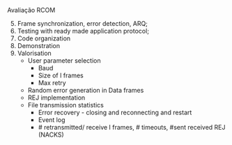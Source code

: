 Avaliação RCOM

5. Frame synchronization, error detection, ARQ;
2. Testing with ready made application protocol;
3. Code organization
4. Demonstration
5. Valorisation 
   - User parameter selection
     - Baud
     - Size of I frames
     - Max retry
   - Random error generation in Data frames
   - REJ implementation
   - File transmission statistics
     - Error recovery - closing and reconnecting and restart
     - Event log 
     - \# retransmitted/ receive I frames, \# timeouts, \#sent received REJ (NACKS)



